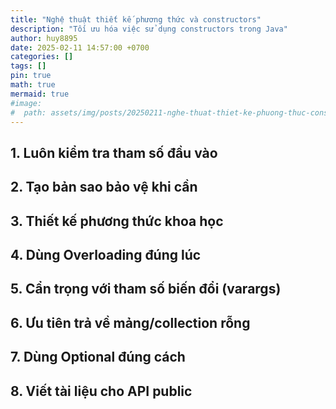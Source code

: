 ```yaml
---
title: "Nghệ thuật thiết kế phương thức và constructors"
description: "Tối ưu hóa việc sử dụng constructors trong Java"
author: huy8895
date: 2025-02-11 14:57:00 +0700
categories: []
tags: []
pin: true
math: true
mermaid: true
#image:
#  path: assets/img/posts/20250211-nghe-thuat-thiet-ke-phuong-thuc-constructors/0.png
---
```


## 1. Luôn kiểm tra tham số đầu vào

## 2. Tạo bản sao bảo vệ khi cần

## 3. Thiết kế phương thức khoa học

## 4. Dùng Overloading đúng lúc

## 5. Cẩn trọng với tham số biến đổi (varargs)

## 6. Ưu tiên trả về mảng/collection rỗng

## 7. Dùng Optional đúng cách

## 8. Viết tài liệu cho API public